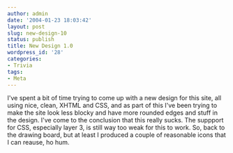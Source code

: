 ```yaml
---
author: admin
date: '2004-01-23 18:03:42'
layout: post
slug: new-design-10
status: publish
title: New Design 1.0
wordpress_id: '28'
categories:
- Trivia
tags:
- Meta
---
```


I've spent a bit of time trying to come up with a new design for this
site, all using nice, clean, XHTML and CSS, and as part of this I've
been trying to make the site look less blocky and have more rounded
edges and stuff in the design. I've come to the conclusion that this
really sucks. The suppport for CSS, especially layer 3, is still way too
weak for this to work. So, back to the drawing board, but at least I
produced a couple of reasonable icons that I can reause, ho hum.
